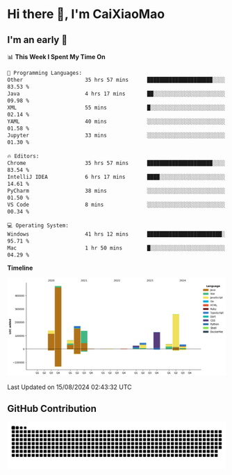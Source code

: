 # Hi there 👋, I'm CaiXiaoMao

## I'm an early 🐤
<!--START_SECTION:waka-->
📊 **This Week I Spent My Time On** 

```text
💬 Programming Languages: 
Other                    35 hrs 57 mins      █████████████████████░░░░   83.53 % 
Java                     4 hrs 17 mins       ██░░░░░░░░░░░░░░░░░░░░░░░   09.98 % 
XML                      55 mins             █░░░░░░░░░░░░░░░░░░░░░░░░   02.14 % 
YAML                     40 mins             ░░░░░░░░░░░░░░░░░░░░░░░░░   01.58 % 
Jupyter                  33 mins             ░░░░░░░░░░░░░░░░░░░░░░░░░   01.30 % 

🔥 Editors: 
Chrome                   35 hrs 57 mins      █████████████████████░░░░   83.54 % 
IntelliJ IDEA            6 hrs 17 mins       ████░░░░░░░░░░░░░░░░░░░░░   14.61 % 
PyCharm                  38 mins             ░░░░░░░░░░░░░░░░░░░░░░░░░   01.50 % 
VS Code                  8 mins              ░░░░░░░░░░░░░░░░░░░░░░░░░   00.34 % 

💻 Operating System: 
Windows                  41 hrs 12 mins      ████████████████████████░   95.71 % 
Mac                      1 hr 50 mins        █░░░░░░░░░░░░░░░░░░░░░░░░   04.29 % 
```

**Timeline**

![Lines of Code chart](https://raw.githubusercontent.com/caixiaomao/caixiaomao/main/assets/bar_graph.png)


 Last Updated on 15/08/2024 02:43:32 UTC
<!--END_SECTION:waka-->

## GitHub Contribution
<picture>
  <source media="(prefers-color-scheme: dark)" srcset="/dist/snake/github-contribution-grid-snake-dark.svg" />
  <source media="(prefers-color-scheme: light)" srcset="/dist/snake/github-contribution-grid-snake.svg" />
  <img alt="github contribution grid snake animation" src="/dist/snake/github-contribution-grid-snake.svg" />
</picture>
